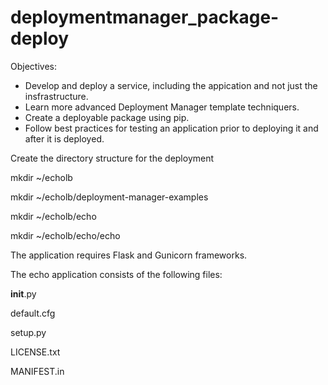 # deploymentmanager_package-deploy

Objectives:
- Develop and deploy a service, including the appication and not just the insfrastructure.
- Learn more advanced Deployment Manager template techniquers.
- Create a deployable package using pip.
- Follow best practices for testing an application prior to deploying it and after it is deployed.

Create the directory structure for the deployment

mkdir ~/echolb

mkdir ~/echolb/deployment-manager-examples

mkdir ~/echolb/echo

mkdir ~/echolb/echo/echo


The application requires Flask and Gunicorn frameworks.


The echo application consists of the following files:

__init__.py

default.cfg

setup.py

LICENSE.txt

MANIFEST.in
